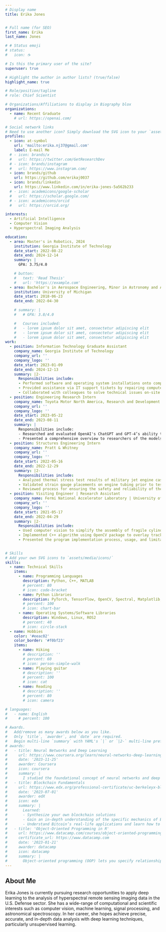 ```yaml
---
# Display name
title: Erika Jones


# Full name (for SEO)
first_name: Erika
last_name: Jones

# # Status emoji
# status:
#   icon: ☕️

# Is this the primary user of the site?
superuser: true

# Highlight the author in author lists? (true/false)
highlight_name: true

# Role/position/tagline
# role: Chief Scientist

# Organizations/Affiliations to display in Biography blox
organizations:
  - name: Recent Graduate
    # url: https://openai.com/

# Social network links
# Need to use another icon? Simply download the SVG icon to your `assets/media/icons/` folder.
profiles:
  - icon: at-symbol
    url: 'mailto:erika.nj37@gmail.com'
    label: E-mail Me
  # - icon: brands/x
  #   url: https://twitter.com/GetResearchDev
  # - icon: brands/instagram
  #   url: https://www.instagram.com/
  - icon: brands/github
    url: https://github.com/erikaj0037
  - icon: brands/linkedin
    url: https://www.linkedin.com/in/erika-jones-5a562b233
  # - icon: academicons/google-scholar
  #   url: https://scholar.google.com/
  # - icon: academicons/orcid
  #   url: https://orcid.org/

interests:
  - Artificial Intelligence
  - Computer Vision
  - Hyperspectral Imaging Analysis

education:
  - area: Master's in Robotics, 2024
    institution: Georgia Institute of Technology
    date_start: 2022-08-22
    date_end: 2024-12-14
    summary: |
      GPA: 3.75/4.0

    # button:
    #   text: 'Read Thesis'
    #   url: 'https://example.com'
  - area: Bachelor's in Aerospace Engineering, Minor in Astronomy and Astrophysics, 2022
    institution: University of Michigan
    date_start: 2018-06-23
    date_end: 2022-04-30

    # summary: |
    #   # GPA: 3.8/4.0

    #   Courses included:
    #   - lorem ipsum dolor sit amet, consectetur adipiscing elit
    #   - lorem ipsum dolor sit amet, consectetur adipiscing elit
    #   - lorem ipsum dolor sit amet, consectetur adipiscing elit
work:
  - position: Information Technology Graduate Assistant
    company_name: Georgia Institute of Technology
    company_url: ''
    company_logo: ''
    date_start: 2023-01-09
    date_end: 2024-12-13
    summary: |2-
      Responsibilities include:
      - Performed software and operating system installations onto computers for faculty, staff, and students of the Aerospace Engineering department
      - Provided assistance via IT support tickets by repairing computers and preparing new devices
      - Collaborated with colleagues to solve technical issues on-site related to computer functionality, network connection, and other systems that supported teaching and research
  - position: Engineering Research Intern
    company_name: Toyota Motor North America, Research and Development
    company_url: ''
    company_logo: ''
    date_start: 2023-05-22
    date_end: 2023-08-11
    summary: |
      Responsibilities include:
      - Researched and evaluated OpenAI's ChatGPT and GPT-4’s ability to support researchers through report revision, meeting content summarization, and resource compilation
      - Presented a comprehensive overview to researchers of the models’ deep learning process, cross-domain performance, limitations, and integration potential
  - position: Structures Engineering Intern
    company_name: Pratt & Whitney
    company_url: ''
    company_logo: ''
    date_start: 2022-05-16
    date_end: 2022-12-29
    summary: |2-
      Responsibilities include:
      - Analyzed thermal stress test results of military jet engine casings and organized data to support engineers
      - Validated strain gauge placements on engine tubing prior to testing
      - Reviewed process for ensuring the safety and reliability of the engine by studying Mechanical Engine Design documentation
  - position: Visiting Engineer | Research Assistant
    company_name: Fermi National Accelerator Laboratory | University of Michigan
    company_url: ''
    company_logo: ''
    date_start: 2021-05-17
    date_end: 2022-04-29
    summary: |2-
      Responsibilities include:
      - Used computer vision to simplify the assembly of fragile cylindrical planes for the Muon-to-Electron Conversion Experiment (Mu2e) Tracker of the Mu2e Project 
      - Implemented C++ algorithm using OpenCV package to overlay tracker component diagram on live camera feed of assembly table and calibrate to camera configuration for precise placement of parts
      - Presented the program implementation process, usage, and limitations to physicists and technicians
  

# Skills
# Add your own SVG icons to `assets/media/icons/`
skills:
  - name: Technical Skills
    items:
      - name: Programming Languages
        description: Python, C++, MATLAB
        # percent: 80
        # icon: code-bracket
      - name: Python Libraries
        description: PyTorch, TensorFlow, OpenCV, Spectral, Matplotlib, Seaborn, Scikit-Learn
        # percent: 100
        # icon: chart-bar
      - name: Operating Systems/Software Libraries
        description: Windows, Linux, ROS2
        # percent: 40
        # icon: circle-stack
  - name: Hobbies
    color: '#eeac02'
    color_border: '#f0bf23'
    items:
      - name: Hiking
        # description: ''
        # percent: 60
        # icon: person-simple-walk
      - name: Playing guitar
        # description: ''
        # percent: 100
        # icon: cat
      - name: Reading
        # description: ''
        # percent: 80
        # icon: camera

# languages:
#   - name: English
#     # percent: 100

# Awards.
#   Add/remove as many awards below as you like.
#   Only `title`, `awarder`, and `date` are required.
#   Begin multi-line `summary` with YAML's `|` or `|2-` multi-line prefix and indent 2 spaces below.
# awards:
#   - title: Neural Networks and Deep Learning
#     url: https://www.coursera.org/learn/neural-networks-deep-learning
#     date: '2023-11-25'
#     awarder: Coursera
#     icon: coursera
#     summary: |
#       I studied the foundational concept of neural networks and deep learning. By the end, I was familiar with the significant technological trends driving the rise of deep learning; build, train, and apply fully connected deep neural networks; implement efficient (vectorized) neural networks; identify key parameters in a neural network’s architecture; and apply deep learning to your own applications.
#   - title: Blockchain Fundamentals
#     url: https://www.edx.org/professional-certificate/uc-berkeleyx-blockchain-fundamentals
#     date: '2023-07-01'
#     awarder: edX
#     icon: edx
#     summary: |
#       Learned:
#       - Synthesize your own blockchain solutions
#       - Gain an in-depth understanding of the specific mechanics of Bitcoin
#       - Understand Bitcoin’s real-life applications and learn how to attack and destroy Bitcoin, Ethereum, smart contracts and Dapps, and alternatives to Bitcoin’s Proof-of-Work consensus algorithm
#   - title: 'Object-Oriented Programming in R'
#     url: https://www.datacamp.com/courses/object-oriented-programming-with-s3-and-r6-in-r
#     certificate_url: https://www.datacamp.com
#     date: '2023-01-21'
#     awarder: datacamp
#     icon: datacamp
#     summary: |
#       Object-oriented programming (OOP) lets you specify relationships between functions and the objects that they can act on, helping you manage complexity in your code. This is an intermediate level course, providing an introduction to OOP, using the S3 and R6 systems. S3 is a great day-to-day R programming tool that simplifies some of the functions that you write. R6 is especially useful for industry-specific analyses, working with web APIs, and building GUIs.
---
```


## About Me

Erika Jones is currently pursuing research opportunities to apply deep learning to the analysis of hyperspectral remote sensing imaging data in the U.S. Defense sector. She has a wide-range of computational and scientific interests such as computer vision, machine learning, signal processing, and astronomical spectroscopy. In her career, she hopes achieve precise, accurate, and in-depth data analysis with deep learning techniques, particularly unsupervised learning.
